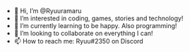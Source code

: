 - 👋 Hi, I’m @Ryuuramaru
- 👀 I’m interested in coding, games, stories and technology!
- 🌱 I’m currently learning to be happy. Also programming!
- 💞️ I’m looking to collaborate on everything I can!
- 📫 How to reach me: Ryuu#2350 on Discord

<!---
Ryuuramaru/Ryuuramaru is a ✨ special ✨ repository because its `README.md` (this file) appears on your GitHub profile.
You can click the Preview link to take a look at your changes.
--->
